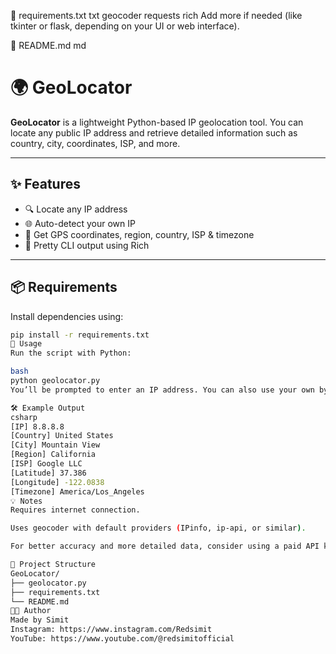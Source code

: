 📄 requirements.txt
txt
geocoder
requests
rich
Add more if needed (like tkinter or flask, depending on your UI or web interface).

📘 README.md
md
# 🌍 GeoLocator

**GeoLocator** is a lightweight Python-based IP geolocation tool. You can locate any public IP address and retrieve detailed information such as country, city, coordinates, ISP, and more.

---

## ✨ Features

- 🔍 Locate any IP address
- 🌐 Auto-detect your own IP
- 🧭 Get GPS coordinates, region, country, ISP & timezone
- 🎨 Pretty CLI output using Rich

---

## 📦 Requirements

Install dependencies using:

```bash
pip install -r requirements.txt
🚀 Usage
Run the script with Python:

bash
python geolocator.py
You’ll be prompted to enter an IP address. You can also use your own by leaving the input blank.

🛠 Example Output
csharp
[IP] 8.8.8.8
[Country] United States
[City] Mountain View
[Region] California
[ISP] Google LLC
[Latitude] 37.386
[Longitude] -122.0838
[Timezone] America/Los_Angeles
💡 Notes
Requires internet connection.

Uses geocoder with default providers (IPinfo, ip-api, or similar).

For better accuracy and more detailed data, consider using a paid API key.

📂 Project Structure
GeoLocator/
├── geolocator.py
├── requirements.txt
└── README.md
🧑‍💻 Author
Made by Simit
Instagram: https://www.instagram.com/Redsimit
YouTube: https://www.youtube.com/@redsimitofficial
